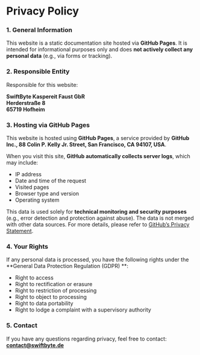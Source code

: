 # Privacy Policy

### 1. General Information

This website is a static documentation site hosted via **GitHub Pages**. It is intended for informational purposes only
and does **not actively collect any personal data** (e.g., via forms or tracking).

### 2. Responsible Entity

Responsible for this website:

**SwiftByte Kaspereit Faust GbR**  
**Herderstraße 8**  
**65719 Hofheim**

### 3. Hosting via GitHub Pages

This website is hosted using **GitHub Pages**, a service provided by **GitHub Inc., 88 Colin P. Kelly Jr. Street, San
Francisco, CA 94107, USA**.

When you visit this site, **GitHub automatically collects server logs**, which may include:

- IP address
- Date and time of the request
- Visited pages
- Browser type and version
- Operating system

This data is used solely for **technical monitoring and security purposes** (e.g., error detection and protection
against abuse). The data is not merged with other data sources. For more details, please refer
to [GitHub’s Privacy Statement](https://docs.github.com/en/site-policy/privacy-policies/github-privacy-statement).

### 4. Your Rights

If any personal data is processed, you have the following rights under the **General Data Protection Regulation (GDPR)
**:

- Right to access
- Right to rectification or erasure
- Right to restriction of processing
- Right to object to processing
- Right to data portability
- Right to lodge a complaint with a supervisory authority

### 5. Contact

If you have any questions regarding privacy, feel free to contact:  
**contact@swiftbyte.de**